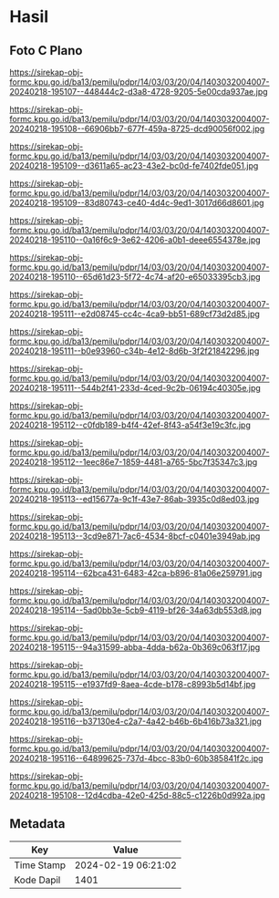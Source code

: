 # Hasil

## Foto C Plano

https://sirekap-obj-formc.kpu.go.id/ba13/pemilu/pdpr/14/03/03/20/04/1403032004007-20240218-195107--448444c2-d3a8-4728-9205-5e00cda937ae.jpg

https://sirekap-obj-formc.kpu.go.id/ba13/pemilu/pdpr/14/03/03/20/04/1403032004007-20240218-195108--66906bb7-677f-459a-8725-dcd90056f002.jpg

https://sirekap-obj-formc.kpu.go.id/ba13/pemilu/pdpr/14/03/03/20/04/1403032004007-20240218-195109--d3611a65-ac23-43e2-bc0d-fe7402fde051.jpg

https://sirekap-obj-formc.kpu.go.id/ba13/pemilu/pdpr/14/03/03/20/04/1403032004007-20240218-195109--83d80743-ce40-4d4c-9ed1-3017d66d8601.jpg

https://sirekap-obj-formc.kpu.go.id/ba13/pemilu/pdpr/14/03/03/20/04/1403032004007-20240218-195110--0a16f6c9-3e62-4206-a0b1-deee6554378e.jpg

https://sirekap-obj-formc.kpu.go.id/ba13/pemilu/pdpr/14/03/03/20/04/1403032004007-20240218-195110--65d61d23-5f72-4c74-af20-e65033395cb3.jpg

https://sirekap-obj-formc.kpu.go.id/ba13/pemilu/pdpr/14/03/03/20/04/1403032004007-20240218-195111--e2d08745-cc4c-4ca9-bb51-689cf73d2d85.jpg

https://sirekap-obj-formc.kpu.go.id/ba13/pemilu/pdpr/14/03/03/20/04/1403032004007-20240218-195111--b0e93960-c34b-4e12-8d6b-3f2f21842296.jpg

https://sirekap-obj-formc.kpu.go.id/ba13/pemilu/pdpr/14/03/03/20/04/1403032004007-20240218-195111--544b2f41-233d-4ced-9c2b-06194c40305e.jpg

https://sirekap-obj-formc.kpu.go.id/ba13/pemilu/pdpr/14/03/03/20/04/1403032004007-20240218-195112--c0fdb189-b4f4-42ef-8f43-a54f3e19c3fc.jpg

https://sirekap-obj-formc.kpu.go.id/ba13/pemilu/pdpr/14/03/03/20/04/1403032004007-20240218-195112--1eec86e7-1859-4481-a765-5bc7f35347c3.jpg

https://sirekap-obj-formc.kpu.go.id/ba13/pemilu/pdpr/14/03/03/20/04/1403032004007-20240218-195113--ed15677a-9c1f-43e7-86ab-3935c0d8ed03.jpg

https://sirekap-obj-formc.kpu.go.id/ba13/pemilu/pdpr/14/03/03/20/04/1403032004007-20240218-195113--3cd9e871-7ac6-4534-8bcf-c0401e3949ab.jpg

https://sirekap-obj-formc.kpu.go.id/ba13/pemilu/pdpr/14/03/03/20/04/1403032004007-20240218-195114--62bca431-6483-42ca-b896-81a06e259791.jpg

https://sirekap-obj-formc.kpu.go.id/ba13/pemilu/pdpr/14/03/03/20/04/1403032004007-20240218-195114--5ad0bb3e-5cb9-4119-bf26-34a63db553d8.jpg

https://sirekap-obj-formc.kpu.go.id/ba13/pemilu/pdpr/14/03/03/20/04/1403032004007-20240218-195115--94a31599-abba-4dda-b62a-0b369c063f17.jpg

https://sirekap-obj-formc.kpu.go.id/ba13/pemilu/pdpr/14/03/03/20/04/1403032004007-20240218-195115--e1937fd9-8aea-4cde-b178-c8993b5d14bf.jpg

https://sirekap-obj-formc.kpu.go.id/ba13/pemilu/pdpr/14/03/03/20/04/1403032004007-20240218-195116--b37130e4-c2a7-4a42-b46b-6b416b73a321.jpg

https://sirekap-obj-formc.kpu.go.id/ba13/pemilu/pdpr/14/03/03/20/04/1403032004007-20240218-195116--64899625-737d-4bcc-83b0-60b385841f2c.jpg

https://sirekap-obj-formc.kpu.go.id/ba13/pemilu/pdpr/14/03/03/20/04/1403032004007-20240218-195108--12d4cdba-42e0-425d-88c5-c1226b0d992a.jpg


## Metadata

| Key        | Value               |
| ---------- | ------------------- |
| Time Stamp | 2024-02-19 06:21:02 |
| Kode Dapil | 1401                |




